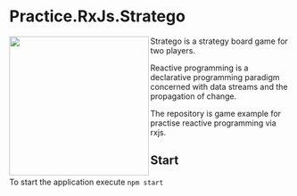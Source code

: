 # Practice.RxJs.Stratego
<img align="left" src="https://upload.wikimedia.org/wikipedia/commons/8/88/Stratego_plateau.jpg" width=250 height=250/>

Stratego is a strategy board game for two players.

Reactive programming is a declarative programming paradigm concerned with data streams and the propagation of change.

The repository is game example for practise reactive programming via rxjs.

## Start
To start the application execute `npm start` 
